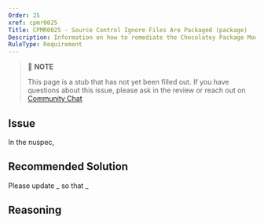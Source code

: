 ```yaml
---
Order: 25
xref: cpmr0025
Title: CPMR0025 - Source Control Ignore Files Are Packaged (package)
Description: Information on how to remediate the Chocolatey Package Moderation Rule 0025
RuleType: Requirement
---
```


<?! Include "../../../../../shared/package-validator-rule-requirement.txt" /?>

> :memo: **NOTE**
>
> This page is a stub that has not yet been filled out. If you have questions about this issue, please ask in the review or reach out on [Community Chat](https://ch0.co/community)

## Issue

In the nuspec,

## Recommended Solution

Please update _ so that _

## Reasoning
